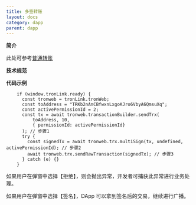 ```yaml
---
title: 多签转账
layout: docs
category: dapp
parent: dapp
---
```


**简介**

此处可参考[普通转账](https://docs-zh.tronlink.org/dapp/pu-tong-zhuan-zhang)

**技术规范**

**代码示例**

```shell 
    if (window.tronLink.ready) {
      const tronweb = tronLink.tronWeb;
      const toAddress = "TRKb2nAnCBfwxnLxgoKJro6VbyA6QmsuXq";
      const activePermissionId = 2;
      const tx = await tronweb.transactionBuilder.sendTrx(
          toAddress, 10, 
          { permissionId: activePermissionId}
      ); // 步骤1
      try {
        const signedTx = await tronweb.trx.multiSign(tx, undefined, activePermissionId); // 步骤2
        await tronweb.trx.sendRawTransaction(signedTx); // 步骤3
      } catch (e) {}
    }
```

如果用户在弹窗中选择【拒绝】，则会抛出异常，开发者可捕获此异常进行业务处理。

如果用户在弹窗中选择【签名】，DApp 可以拿到签名后的交易，继续进行广播。

